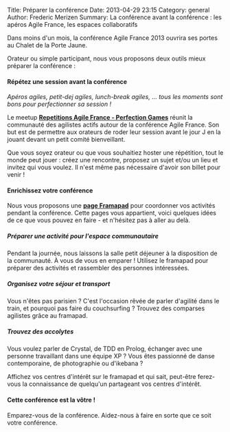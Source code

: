 Title: Préparer la conférence
Date: 2013-04-29 23:15
Category: general
Author: Frederic Merizen
Summary: La conférence avant la conférence : les apéros Agile France, les espaces collaboratifs

Dans moins d'un mois, la conférence Agile France 2013 ouvrira ses portes au Chalet de la Porte Jaune.

Orateur ou simple participant, nous vous proposons deux outils mieux préparer la conférence :


#### Répétez une session avant la conférence

_Apéros agiles, petit-dej agiles, lunch-break agiles, ... tous les moments sont bons pour perfectionner sa session !_

Le meetup **[Repetitions Agile France - Perfection Games][1]** réunit la communauté des agilistes actifs autour de la conférence Agile France. Son but est de permettre aux orateurs de roder leur session avant le jour J en la jouant devant un petit comité bienveillant.

Que vous soyez orateur ou que vous souhaitiez hoster une répétition, tout le monde peut jouer : créez une rencontre, proposez un sujet et/ou un lieu et invitez qui vous voulez. Il n'est même pas nécessaire d'avoir son billet pour venir !


#### Enrichissez votre conférence

Nous vous proposons une **[page Framapad][2]** pour coordonner vos activités pendant la conférence.
Cette pages vous appartient, voici quelques idées de ce que vous pouvez en faire - et n'hésitez pas à aller au delà.


##### Préparer une activité pour l'espace communautaire

Pendant la journée, nous laissons la salle petit déjeuner à la disposition de la communauté.
À vous de vous en emparer !
Utilisez le framapad pour préparer des activités et rassembler des personnes intéressées.


##### Organisez votre séjour et transport

Vous n'êtes pas parisien ? C'est l'occasion rêvée de parler d'agilité dans le train, et pourquoi pas faire du couchsurfing ?
Trouvez des comparses agilistes grâce au framapad.


##### Trouvez des accolytes

Vous voulez parler de Crystal, de TDD en Prolog, échanger avec une personne travaillant dans une équipe XP ?
Vous êtes passionné de danse contemporaine, de photographie ou d'ikebana ?

Affichez vos centres d'intérêt sur le framapad et qui sait, peut-être ferez-vous la connaissance de quelqu'un partageant vos centres d'intérêt.


#### Cette conférence est la vôtre !

Emparez-vous de la conférence.
Aidez-nous à faire en sorte que ce soit votre conférence.


[1]: http://www.meetup.com/Repetitions-Agile-France-Perfection-Games/
[2]: http://lite.framapad.org/p/Agile_France_2013
